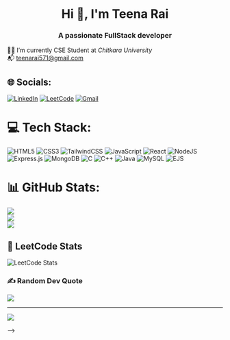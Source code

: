 <h1 align="center">Hi 👋, I'm Teena Rai</h1>
<h3 align="center">A passionate FullStack developer </h3>

🧑‍🎓 I’m currently CSE Student at *Chitkara University*  
📬 [teenarai571@gmail.com](mailto:teenarai571@gmail.com)


## 🌐 Socials:
[![LinkedIn](https://img.shields.io/badge/LinkedIn-%230077B5?style=for-the-badge&logo=linkedin&logoColor=white)](https://www.linkedin.com/in/teena-rai-6b517328a)
[![LeetCode](https://img.shields.io/badge/LeetCode-FFA116?style=for-the-badge&logo=leetcode&logoColor=black)](https://leetcode.com/u/trTwinkle/)
[![Gmail](https://img.shields.io/badge/Gmail-D14836?style=for-the-badge&logo=gmail&logoColor=white)](mailto:teenarai571@gmail.com) 


# 💻 Tech Stack:
![HTML5](https://img.shields.io/badge/html5-%23E34F26.svg?style=for-the-badge&logo=html5&logoColor=white)
![CSS3](https://img.shields.io/badge/css3-%231572B6.svg?style=for-the-badge&logo=css3&logoColor=white)
![TailwindCSS](https://img.shields.io/badge/tailwindcss-%2338B2AC.svg?style=for-the-badge&logo=tailwind-css&logoColor=white)
![JavaScript](https://img.shields.io/badge/javascript-%23323330.svg?style=for-the-badge&logo=javascript&logoColor=%23F7DF1E)
![React](https://img.shields.io/badge/react-%2320232a.svg?style=for-the-badge&logo=react&logoColor=%2361DAFB)
![NodeJS](https://img.shields.io/badge/node.js-6DA55F?style=for-the-badge&logo=node.js&logoColor=white)
![Express.js](https://img.shields.io/badge/express.js-%23404d59.svg?style=for-the-badge&logo=express&logoColor=%2361DAFB)
![MongoDB](https://img.shields.io/badge/MongoDB-%234ea94b.svg?style=for-the-badge&logo=mongodb&logoColor=white)
![C](https://img.shields.io/badge/c-%2300599C.svg?style=for-the-badge&logo=c&logoColor=white)
![C++](https://img.shields.io/badge/c++-%2300599C.svg?style=for-the-badge&logo=c%2B%2B&logoColor=white)
![Java](https://img.shields.io/badge/java-%23ED8B00.svg?style=for-the-badge&logo=openjdk&logoColor=white)
![MySQL](https://img.shields.io/badge/mysql-4479A1.svg?style=for-the-badge&logo=mysql&logoColor=white)
![EJS](https://img.shields.io/badge/ejs-%23B4CA65.svg?style=for-the-badge&logo=ejs&logoColor=black)



# 📊 GitHub Stats:
![](https://github-readme-stats.vercel.app/api?username=teena571&theme=dark&hide_border=false&include_all_commits=true&count_private=false)<br/>
![](https://nirzak-streak-stats.vercel.app/?user=teena571&theme=dark&hide_border=false)<br/>
![](https://github-readme-stats.vercel.app/api/top-langs/?username=teena571&theme=dark&hide_border=false&include_all_commits=true&count_private=false&layout=compact)

## 🧠 LeetCode Stats
![LeetCode Stats](https://leetcard.jacoblin.cool/trTwinkle?theme=dark&font=Montserrat&ext=activity)


### ✍ Random Dev Quote
![](https://quotes-github-readme.vercel.app/api?type=horizontal&theme=radical)

---
[![](https://visitcount.itsvg.in/api?id=Manpreet15kaur&icon=0&color=0)](https://visitcount.itsvg.in)

<!-- Proudly created with GPRM ( https://gprm.itsvg.in ) -->
-->
